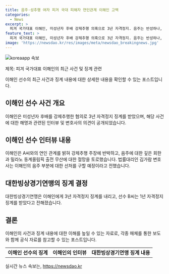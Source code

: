```yaml
---
title: 음주·성추행 여자 피겨 국대 피해자 연인관계 이해인 고백
categories:
  - News
excerpt: >
  피겨 국가대표 이해인, 미성년자 후배 강제추행 의혹으로 3년 자격정지. 음주는 반성하나, 강제추행은 부인하며 연인 사이였다 주장. 밀라노 동계올림픽 출전 무산에 절망. 법률대리인은 가벼운 스킨십 주장, 음주 부분 선처구할 예정. 대한빙상경기연맹, 3년 자격정지 징계 결정. 함께 술 마시고 불쾌감 주는 사진 찍은 선수 B씨는 1년 자격정지.
feature_text: >
  피겨 국가대표 이해인, 미성년자 후배 강제추행 의혹으로 3년 자격정지. 음주는 반성하나, 강제추행은 부인하며 연인 사이였다 주장. 밀라노 동계올림픽 출전 무산에 절망. 법률대리인은 가벼운 스킨십 주장, 음주 부분 선처구할 예정. 대한빙상경기연맹, 3년 자격정지 징계 결정. 함께 술 마시고 불쾌감 주는 사진 찍은 선수 B씨는 1년 자격정지.
image: 'https://newsdao.kr/res/images/meta/newsdao_breakingnews.jpg'
---
```


<p><img src="https://newsdao.kr/res/images/meta/newsdao_breakingnews.jpg" alt="koreaapp 속보" /></p>

<p>제목: 피겨 국가대표 이해인의 최근 사건 및 징계 관련</p>

<p>이해인 선수의 최근 사건과 징계 내용에 대한 상세한 내용을 확인할 수 있는 포스트입니다.</p>

<h2 data-ke-size="size26">이해인 선수 사건 개요</h2>

<p data-ke-size="size16">이해인은 미성년자 후배를 강제추행한 혐의로 3년 자격정지 징계를 받았으며, 해당 사건에 대한 해명과 관련된 인터뷰 및 변호사의 의견이 공개되었습니다.</p>

<h2 data-ke-size="size26">이해인 선수 인터뷰 내용</h2>

<p data-ke-size="size16">이해인은 A씨와의 연인 관계를 밝혀 강제추행 주장에 반박하고, 음주에 대한 깊은 회한과 밀라노 동계올림픽 출전 무산에 대한 절망을 토로했습니다. 법률대리인 김가람 변호사는 이해인의 음주 부분에 대한 선처를 구할 예정이라고 전했습니다.</p>

<h2 data-ke-size="size26">대한빙상경기연맹의 징계 결정</h2>

<p data-ke-size="size16">대한빙상경기연맹은 이해인에게 3년 자격정지 징계를 내리고, 선수 B씨는 1년 자격정지 징계를 받았다고 전해졌습니다.</p>

<h2 data-ke-size="size26">결론</h2>

<p data-ke-size="size16">이해인의 사건과 징계 내용에 대한 이해를 높일 수 있는 자료로, 각종 매체를 통한 보도와 함께 공식 자료를 참고할 수 있는 포스트입니다.</p>

<table>
    <tbody>
        <tr>
            <td style="text-align: center; height: 17px;"><b>이해인 선수의 징계</b></td>
            <td style="text-align: center; height: 17px;"><b>이해인의 인터뷰</b></td>
            <td style="text-align: center; height: 17px;"><b>대한빙상경기연맹 징계 내용</b></td>
        </tr>
    </tbody>
</table>
실시간 뉴스 속보는, <a href="https://newsdao.kr" rel="dofollow">https://newsdao.kr</a>



